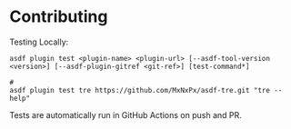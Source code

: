 # Contributing

Testing Locally:

```shell
asdf plugin test <plugin-name> <plugin-url> [--asdf-tool-version <version>] [--asdf-plugin-gitref <git-ref>] [test-command*]

#
asdf plugin test tre https://github.com/MxNxPx/asdf-tre.git "tre --help"
```

Tests are automatically run in GitHub Actions on push and PR.
